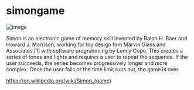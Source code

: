 # simongame

![image](https://user-images.githubusercontent.com/86763693/134943872-3cf1dd01-6739-4997-b502-824ef93ddaa3.png)

Simon is an electronic game of memory skill invented by Ralph H. Baer and Howard J. Morrison, working for toy design firm Marvin Glass and Associates,[1] with software programming by Lenny Cope. This creates a series of tones and lights and requires a user to repeat the sequence. If the user succeeds, the series becomes progressively longer and more complex. Once the user fails or the time limit runs out, the game is over.

https://en.wikipedia.org/wiki/Simon_(game)
